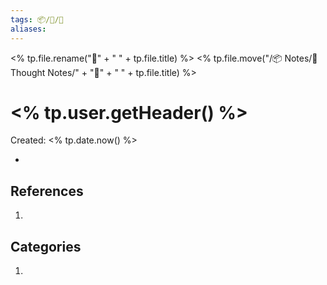 ```yaml
---
tags: 📦/💭/🌱
aliases: 
---
```

<% tp.file.rename("🌱" + " " + tp.file.title) %>
<% tp.file.move("/📦 Notes/💭 Thought Notes/" + "🌱" + " " + tp.file.title) %>
# <% tp.user.getHeader() %>
Created: <% tp.date.now() %>

- 

## References
1. 

## Categories
1. 